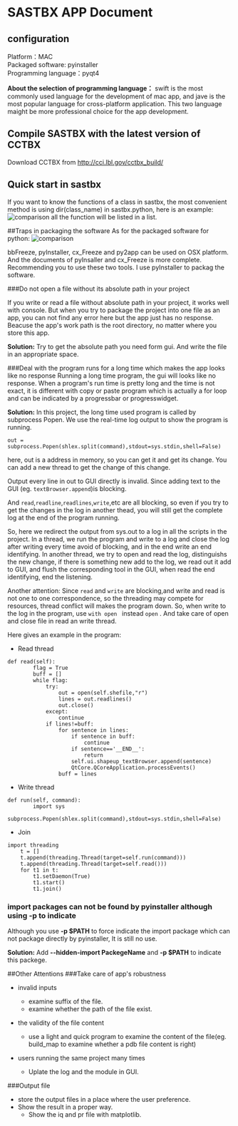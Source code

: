 # SASTBX APP Document
## configuration
Platform：MAC   
Packaged software: pyinstaller  
Programming language：pyqt4

**About the selection of programming language：**
swift is the most commonly used language for the development of mac app, and jave is the most popular language for cross-platform application. This two language maight be more professional choice for the app development. 
## Compile SASTBX with the latest version of CCTBX
Download CCTBX from <http://cci.lbl.gov/cctbx_build/>




## Quick start in sastbx
If you want to know the functions of a class in sastbx, the most convenient method is using dir(class_name) in sastbx.python, here is an example:
![comparison](/Users/Song/Downloads/cctbx/gui/sasqt/md_resource/example.png)
all the function will be listed in a list.

##Traps in packaging the software
As for the packaged software for python:
![comparison](/Users/Song/Downloads/cctbx/gui/sasqt/md_resource/comparison.png)

bbFreeze, pyInstaller, cx_Freeze and py2app can be used on OSX platform. And the documents of pyInsaller and cx_Freeze is more complete. Recommending you to use these two tools.
I use pyInstaller to packag the software.

###Do not open a file without its absolute path in your project

If you write or read a file without absolute path in your project, it works well with console. But when you try to package the project into one file as an app, you can not find any error here but the app just has no response. Beacuse the app's work path is the root directory, no matter where you store this app.

**Solution:**
Try to get the absolute path you need form gui.
And write the file in an appropriate space.

###Deal with the program runs for a long time which makes the app looks like no response
Running a long time program, the gui will looks like no response.
When a program's run time is pretty long and the time is not exact, it is different with copy or paste program which is actually a for loop and can be indicated by a progressbar or progresswidget.

**Solution:**
In this project, the long time used program is called by subprocess Popen.  We use the real-time log output to show the program is running.

```
out = subprocess.Popen(shlex.split(command),stdout=sys.stdin,shell=False)
```
here, out is a address in memory, so you can get it and get its change. You can add a new thread to get the change of this change.

Output every line in out to GUI directly is invalid.
Since adding text to the GUI (eg. ```textBrowser.append```)is blocking.

And ```read```,```readline```,```readlines```,```write```,etc are all blocking, so even if you try to get the changes in the log in another thead, you will still get the complete log at the end of the program running.

So, here we redirect the output from sys.out to a log in all the scripts in the project. In a thread, we run the program and write to a log and close the log after writing every time avoid of blocking, and in the end write an end identifying. In another thread, we try to open and read the log, distinguishs the new change, if there is something new add to the log, we read out it add to GUI, and flush the corresponding tool in the GUI, when read the end identifying, end the listening.

Another attention:
Since  ```read``` and  ```write``` are blocking,and  write and read is not one to one correspondence, so the threading may compete for resources, thread conflict will makes the program down. So, when write to the log in the program, use ```with open ``` instead ```open``` . And take care of open and close file in read an write thread.

Here gives an example in the program:

* Read thread

```
def read(self):
		flag = True
		buff = []
		while flag:
			try:
				out = open(self.shefile,"r")
				lines = out.readlines()
				out.close()
			except:
				continue
			if lines!=buff:
				for sentence in lines:
					if sentence in buff:
						continue
					if sentence=='__END__':
						return
					self.ui.shapeup_textBrowser.append(sentence)
					QtCore.QCoreApplication.processEvents()
				buff = lines
```
* Write thread

```
def run(self, command):
		import sys
		subprocess.Popen(shlex.split(command),stdout=sys.stdin,shell=False)

```
* Join

```
import threading
	t = []
	t.append(threading.Thread(target=self.run(command)))
	t.append(threading.Thread(target=self.read()))
	for t1 in t:
		t1.setDaemon(True)
		t1.start()
		t1.join()
```
### import packages can not be found by pyinstaller although using -p to indicate
Although you use **-p $PATH** to force indicate the import package which can not package directly by pyinstaller, It is still no use.

**Solution:**
Add **--hidden-import PackegeName** and  **-p $PATH** to indicate this packege.


##Other Attentions
###Take care of app's robustness
* invalid inputs

	* examine suffix of the file.
	* examine whether the path of the file exist.
* the validity of the file content
	* use a light and quick program to examine the content of the file(eg. build_map to examine whether a pdb file content is right)
* users running the same project many times

	* Uplate the log and the module in GUI.

###Output file
* store the output files in a place where the user preference.
* Show the result in a proper way.
	* Show the iq and pr file with matplotlib.
	


	
	


 







